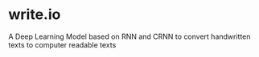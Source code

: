 # write.io
A Deep Learning Model based on RNN and CRNN to convert handwritten texts to computer readable texts
